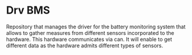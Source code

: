 # Drv BMS

Repository that manages the driver for the battery monitoring system that allows to gather measures
from different sensors incorporated to the hardware. This hardware communicates via can.
It will enable to get different data as the hardware admits different types of sensors.

